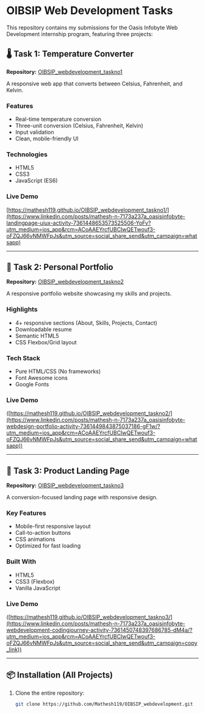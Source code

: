# OIBSIP Web Development Tasks

This repository contains my submissions for the Oasis Infobyte Web Development internship program, featuring three projects:

## 🌡️ Task 1: Temperature Converter
**Repository:** [OIBSIP_webdevelopment_taskno1](https://github.com/Mathesh119/OIBSIP_webdevelopment/tree/main/OIBSIP_webdevelopment_taskno1)

A responsive web app that converts between Celsius, Fahrenheit, and Kelvin.

### Features
- Real-time temperature conversion
- Three-unit conversion (Celsius, Fahrenheit, Kelvin)
- Input validation
- Clean, mobile-friendly UI

### Technologies
- HTML5
- CSS3
- JavaScript (ES6)

### Live Demo
[https://mathesh119.github.io/OIBSIP_webdevelopment_taskno1/](https://www.linkedin.com/posts/mathesh-n-7173a237a_oasisinfobyte-landingpage-uiux-activity-7361448653573525506-YoFv?utm_medium=ios_app&rcm=ACoAAEYrcfUBCIwQETwouf3-oFZQJ66vNMWFpJs&utm_source=social_share_send&utm_campaign=whatsapp)

---

## 🎨 Task 2: Personal Portfolio
**Repository:** [OIBSIP_webdevelopment_taskno2](https://github.com/Mathesh119/OIBSIP_webdevelopment/tree/main/OIBSIP_webdevelopment_taskno2)

A responsive portfolio website showcasing my skills and projects.

### Highlights
- 4+ responsive sections (About, Skills, Projects, Contact)
- Downloadable resume
- Semantic HTML5
- CSS Flexbox/Grid layout

### Tech Stack
- Pure HTML/CSS (No frameworks)
- Font Awesome icons
- Google Fonts

### Live Demo
([https://mathesh119.github.io/OIBSIP_webdevelopment_taskno2/](https://www.linkedin.com/posts/mathesh-n-7173a237a_oasisinfobyte-webdesign-portfolio-activity-7361449843875037186-gF1w/?utm_medium=ios_app&rcm=ACoAAEYrcfUBCIwQETwouf3-oFZQJ66vNMWFpJs&utm_source=social_share_send&utm_campaign=whatsapp))

---

## 🚀 Task 3: Product Landing Page
**Repository:** [OIBSIP_webdevelopment_taskno3](https://github.com/Mathesh119/OIBSIP_webdevelopment/tree/main/OIBSIP_webdevelopment_taskno3)

A conversion-focused landing page with responsive design.

### Key Features
- Mobile-first responsive layout
- Call-to-action buttons
- CSS animations
- Optimized for fast loading

### Built With
- HTML5
- CSS3 (Flexbox)
- Vanilla JavaScript

### Live Demo
([https://mathesh119.github.io/OIBSIP_webdevelopment_taskno3/](https://www.linkedin.com/posts/mathesh-n-7173a237a_oasisinfobyte-webdevelopment-codingjourney-activity-7361450748397686785-dM4a/?utm_medium=ios_app&rcm=ACoAAEYrcfUBCIwQETwouf3-oFZQJ66vNMWFpJs&utm_source=social_share_send&utm_campaign=copy_link))

---

## 📦 Installation (All Projects)
1. Clone the entire repository:
   ```bash
   git clone https://github.com/Mathesh119/OIBSIP_webdevelopment.git

